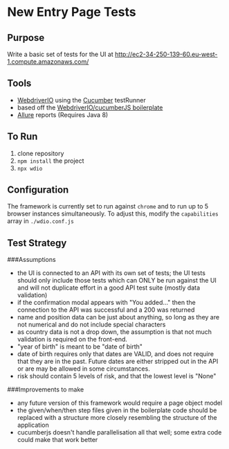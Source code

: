 # New Entry Page Tests
## Purpose
Write a basic set of tests for the UI at http://ec2-34-250-139-60.eu-west-1.compute.amazonaws.com/

## Tools
- [WebdriverIO](https://webdriver.io/) using the [Cucumber](https://webdriver.io/docs/frameworks.html#using-cucumber) testRunner
- based off the [WebdriverIO/cucumberJS boilerplate](https://github.com/webdriverio/cucumber-boilerplate) 
- [Allure](https://www.npmjs.com/package/allure-commandline) reports (Requires Java 8)

## To Run
1. clone repository
2. `npm install` the project
3. `npx wdio`

## Configuration
The framework is currently set to run against `chrome` and to run up to 5 browser instances simultaneously.  To adjust this, modify the `capabilities` array in `./wdio.conf.js`

## Test Strategy
###Assumptions
- the UI is connected to an API with its own set of tests; the UI tests should only include those tests which can ONLY be run against the UI and will not duplicate effort in a good API test suite (mostly data validation)
- if the confirmation modal appears with "You added..." then the connection to the API was successful and a 200 was returned
- name and position data can be just about anything, so long as they are not numerical and do not include special characters
- as country data is not a drop down, the assumption is that not much validation is required on the front-end.
- "year of birth" is meant to be "date of birth"
- date of birth requires only that dates are VALID, and does not require that they are in the past.  Future dates are either stripped out in the API or are may be allowed in some circumstances.
- risk should contain 5 levels of risk, and that the lowest level is "None"

###Improvements to make
- any future version of this framework would require a page object model
- the given/when/then step files given in the boilerplate code should be replaced with a structure more closely resembling the structure of the application
- cucumberjs doesn't handle parallelisation all that well; some extra code could make that work better
